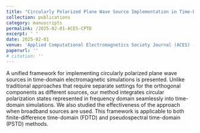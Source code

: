 ```yaml
---
title: "Circularly Polarized Plane Wave Source Implementation in Time-Domain Electromagnetic Simulations"
collection: publications
category: manuscripts
permalink: /2025-02-01-ACES-CPTD
excerpt: ' '
date: 2025-02-01
venue: 'Applied Computational Electromagnetics Society Journal (ACES) - IN PRODUCTION'
paperurl: ''
# citation: ''
---
```


A unified framework for implementing circularly polarized plane wave sources in time-domain electromagnetic simulations is presented. Unlike traditional approaches that require separate settings for the orthogonal components as different sources, our method integrates circular polarization states represented in frequency domain seamlessly into time-domain simulations. We also studied the effectiveness of the approach when broadband sources are used. This framework is applicable to both finite-difference time-domain (FDTD) and pseudospectral time-domain (PSTD) methods.